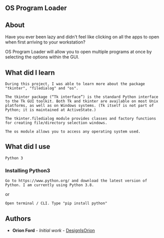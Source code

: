 ## OS Program Loader 

## About

Have you ever been lazy and didn't feel like clicking on all the apps to open when first arriving to your workstation?

OS Program Loader will allow you to open multiple programs at once by selecting the options within the GUI.

## What did I learn

```
During this project, I was able to learn more about the package "tkinter", "filedialog" and "os".
```

```
The tkinter package (“Tk interface”) is the standard Python interface to the Tk GUI toolkit. Both Tk and tkinter are available on most Unix platforms, as well as on Windows systems. (Tk itself is not part of Python; it is maintained at ActiveState.)
```

```
The tkinter.filedialog module provides classes and factory functions for creating file/directory selection windows.
```

```
The os module allows you to access any operating system used.
```

## What did I use

```
Python 3
```

### Installing Python3

```
Go to https://www.python.org/ and download the latest version of Python. I am currently using Python 3.8.
```

or

```
Open terminal / CLI. Type "pip install python"
```

## Authors

- **Orion Ford** - _Initial work_ - [DesignIsOrion](https:www.DesignIsOrion.com)
